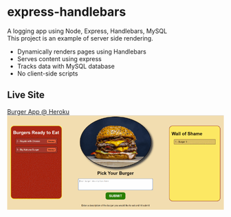# express-handlebars
A logging app using Node, Express, Handlebars, MySQL  
This project is an example of server side rendering.
* Dynamically renders pages using Handlebars
* Serves content using express 
* Tracks data with MySQL database
* No client-side scripts

## Live Site
[Burger App @ Heroku](https://express-burger-app.herokuapp.com/)
<img src="screenshot.png" alt="Screenshot of Burger App Site in Action">